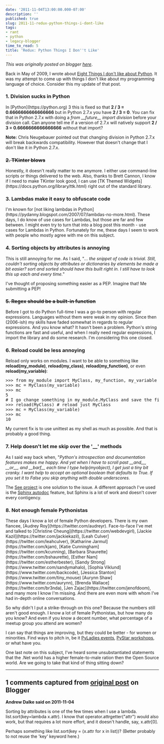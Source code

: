 ```yaml
---
date: '2011-11-04T13:00:00.000-07:00'
description: ''
published: true
slug: 2011-11-redux-python-things-i-dont-like
tags:
- rant
- python
- legacy-blogger
time_to_read: 5
title: 'Redux: Python Things I Don''t Like'
---
```


*This was originally posted on blogger [here](https://pydanny.blogspot.com/2011/11/redux-python-things-i-dont-like.html)*.

Back in May of 2009, I wrote about [Eight Things I don't like about Python](https://pydanny.blogspot.com/2009/05/eight-things-i-dont-like-about-python.html). It was my attempt to come up with things I don't like about my programming language of choice. Consider this my update of that post.

<h3>1. Division sucks in Python</h3>In [Python](https://python.org) 3 this is fixed so that <b>2 / 3 = 0.6666666666666666</b> but in Python 2.7.x you have <b>2 / 3 = 0</b>. You can fix that in Python 2.7.x with doing a <i>from __future__ import division</i> before your division call. Can anyone tell me if a version of 2.7.x will natively support <b>2 / 3 = 0.6666666666666666</b> without that import?

<b>Note:</b> Chris Neugebauer pointed out that changing division in Python 2.7.x will break backwards compatibility. However that doesn't change that I don't like it in Python 2.7.x.

<h3><strike>2. TKinter blows</strike></h3>Honestly, it doesn't really matter to me anymore. I either use command-line scripts or things delivered to the web. Also, thanks to Brett Cannon, I know if I need to make TKinter look good, I can use [TK Themed Widgets](https://docs.python.org/library/ttk.html) right out of the standard library.

<h3>3. Lambdas make it easy to obfuscate code</h3>I'm known for [not liking lambdas in Python](https://pydanny.blogspot.com/2007/07/lambdas-no-more.html). These days, I do know of use cases for Lambdas, but those are far and few between. I might even try to turn that into a blog post this month - use cases for Lambdas in Python. Fortunately for me, these days I seem to work with people who mostly agree with me on this subject.

<h3>4. Sorting objects by attributes is annoying</h3>This is still annoying for me. As I said, "<i>... the snippet of code is trivial. Still, couldn't sorting objects by attributes or dictionaries by elements be made a bit easier? sort and sorted should have this built right in. I still have to look this up each and every time.</i>"

I've thought of proposing something easier as a PEP. Imagine that! Me submitting a PEP!

<h3><strike>5. Regex should be a built-in function</strike></h3>Before I got to do Python full-time I was a go-to person with regular expressions. Languages without them were weak in my opinion. Since then (2006-ish) my skills have faded somewhat in regards to regular expressions. And you know what? It hasn't been a problem. Python's string functions are fast and useful, and when I really need regular expressions, I import the library and do some research. I'm considering this one closed.

<h3>6. Reload could be less annoying</h3>Reload only works on modules. I want to be able to something like <b>reload(my_module)</b>, <b>reload(my_class)</b>, <b>reload(my_function)</b>, or even <b>reload(my_variable)</b>:
<pre class="prettyprint-py">>>> from my_module import MyClass, my_function, my_variable
>>> mc = MyClass(my_variable)
>>> mc 
5
# I go change something in my_module.MyClass and save the file
>>> reload(MyClass) # reload just MyClass
>>> mc = MyClass(my_variable)
>>> mc 
10
</pre>My current fix is to use unittest as my shell as much as possible. And that is probably a good thing.

<h3>7. Help doesn't let me skip over the '__' methods</h3>As I said way back when, "<i>Python's introspection and documentation features makes me happy. And yet when I have to scroll past __and__, __or__, and __barf__ each time I type help(myobject), I get just a tiny bit cranky. I want help to accept an optional boolean that defaults to True. If you set it to False you skip anything with double underscores.</i>

The [See project](https://github.com/inky/see) is one solution to the issue. A different approach I've used is the [Sphinx autodoc](https://sphinx.pocoo.org/ext/autodoc.html) feature, but Sphinx is a lot of work and doesn't cover every contigency.

<h3>8. Not enough female Pythonistas</h3>These days I know a lot of female Python developers. There is my own fiancee, [Audrey Roy](https://twitter.com/audreyr). Face-to-face I've met and talked to [Christine Cheung](https://twitter.com/webdevgirl), [Jackie Kazil](https://twitter.com/jackiekazil), [Leah Culver](https://twitter.com/leahculver), [Katharine Jarmul](https://twitter.com/kjam), [Katie Cunningham](https://twitter.com/kcunning), [Barbara Shaurette](https://twitter.com/bshaurette), [Esther Nam](https://twitter.com/estherbester), [Sandy Strong](https://www.twitter.com/sandymahalo), [Sophia Viklund](https://www.twitter.com/backcode), [Jessica Stanton](https://www.twitter.com/tiny_mouse) [Aurynn Shaw](https://www.twitter.com/aurynn), [Brenda Wallace](https://twitter.com/br3nda), [Jen Zajac](https://twitter.com/jenofdoom), and many more I know I'm missing. And there are even more with whom I've had in-depth online conversations.

So why didn't I put a strike-through on this one? Because the numbers still aren't good enough. I know a lot of female Pythonistas, but how many do you know? And even if you know a decent number, what percentage of a meetup group you attend are women?

I can say that things are improving, but they could be better - for women or minorities. Find ways to pitch in, be it [PyLadies events](https://pyladies.com/events/), [PyStar workshops](https://pystar.org/), or what have you. 

One last note on this subject, I've heard some unsubstantiated statements that the .Net world has a higher female-to-male ration then the Open Source world. Are we going to take that kind of thing sitting down?

---

## 1 comments captured from [original post](https://pydanny.blogspot.com/2011/11/redux-python-things-i-dont-like.html) on Blogger

**Andrew Dalke said on 2011-11-04**

Sorting by attributes is one of the few times when I use a lambda. list.sort(key=lambda x.attr). I know that operator.attrgetter(&quot;attr&quot;) would also work, but that requires a lot more effort, and it doesn't handle, say, x.attr[0].

Perhaps something like list.sort(key = (x.attr for x in list))? (Better probably to not reuse the 'key' keyword here.)

